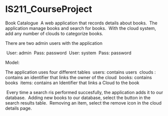 # IS211_CourseProject
Book Catalogue 
­ A web application that records details about books. 
­ The application manage books and search for books.
­  With the cloud system, add any number of clouds to categorize books.

There are two admin users with the application

­ User: admin 
­ Pass: password
­ User: system 
­ Pass: password

Model:

The application uses four different tables 
­ users: contains users 
­ clouds : contains an identifier that links the owner of the cloud
­ books: contains books
­ items: contains an Identifier that links a Cloud to the book


­ Every time a search ris performed succesfully, the application adds it to our database.
­ Adding new books to our database, select the button in the search results table.
­ Removing an item, select the remove icon in the cloud details page.

